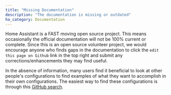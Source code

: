 ```yaml
---
title: "Missing Documentation"
description: "The documentation is missing or outdated"
ha_category: Documentation
---
```


Home Assistant is a FAST moving open source project. This means occasionally the official documentation will not be 100% current or complete. Since this is an open source volunteer project, we would encourage anyone who finds gaps in the documentation to click the `edit this page on Github` link in the top right and submit any corrections/enhancements they may find useful.

In the absence of information, many users find it beneficial to look at other people's configurations to find examples of what they want to accomplish in their own configurations. The easiest way to find these configurations is through this [GitHub search](https://github.com/search?q=topic%3Ahome-assistant-config&type=Repositories).
